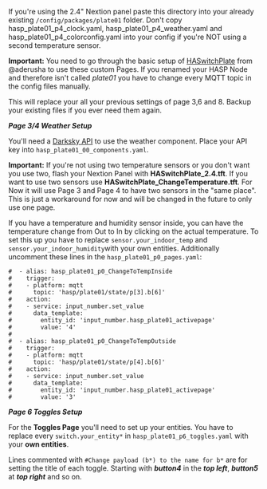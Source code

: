 If you're using the 2.4" Nextion panel paste this directory into your already existing ```/config/packages/plate01``` folder. 
Don't copy hasp_plate01_p4_clock.yaml, hasp_plate01_p4_weather.yaml and hasp_plate01_p4_colorconfig.yaml into your config if you're NOT using a second temperature sensor.

**Important:** You need to go through the basic setup of [HASwitchPlate](https://github.com/aderusha/HASwitchPlate) from @aderusha to use these custom Pages. If you renamed your HASP Node and therefore isn't called *plate01* you have to change every MQTT topic in the config files manually.

This will replace your all your previous settings of page 3,6 and 8. Backup your existing files if you ever need them again. 

**_Page 3/4 Weather Setup_**

You'll need a [Darksky API](https://darksky.net/dev) to use the weather component. Place your API key into ```hasp_plate01_00_components.yaml```. 

**Important:** If you're not using two temperature sensors or you don't want you use two, flash your Nextion Panel with **HASwitchPlate_2.4.tft**. If you want to use two sensors use **HASwitchPlate_ChangeTemperature.tft**. For Now it will use Page 3 and Page 4 to have two sensors in the "same place". This is just a workaround for now and will be changed in the future to only use one page.

If you have a temperature and humidity sensor inside, you can have the temperature change from Out to In by clicking on the actual temperature. 
To set this up you have to replace ```sensor.your_indoor_temp``` and ```sensor.your_indoor_humidity```with your own entities.
Additionally uncomment these lines in the ```hasp_plate01_p0_pages.yaml```:
```
#  - alias: hasp_plate01_p0_ChangeToTempInside
#    trigger:
#    - platform: mqtt
#      topic: 'hasp/plate01/state/p[3].b[6]'    
#    action:
#    - service: input_number.set_value
#      data_template:
#        entity_id: 'input_number.hasp_plate01_activepage'
#        value: '4'
#  
#  - alias: hasp_plate01_p0_ChangeToTempOutside
#    trigger:
#    - platform: mqtt
#      topic: 'hasp/plate01/state/p[4].b[6]'    
#    action:
#    - service: input_number.set_value
#      data_template:
#        entity_id: 'input_number.hasp_plate01_activepage'
#        value: '3'     
```



**_Page 6 Toggles Setup_**

For the **Toggles Page** you'll need to set up your entities. You have to replace every ```switch.your_entity*``` in ```hasp_plate01_p6_toggles.yaml``` with your **own entities**.

Lines commented with ```#Change payload (b*) to the name for b*```  are for setting the title of each toggle. Starting with **_button4_** in the **_top left_**, **_button5_** at **_top right_** and so on.


